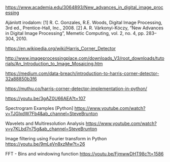 

https://www.academia.edu/3064893/New_advances_in_digital_image_processing


Ajánlott irodalom:
[1] R. C. Gonzales, R.E. Woods, Digital Image Processing, 3rd ed., Prentice-Hall, Inc., 2008.
[2] A. R. Várkonyi-Kóczy, “New Advances in Digital Image Processing”, Memetic Computing,
vol. 2, no. 4, pp. 283–304, 2010. 



https://en.wikipedia.org/wiki/Harris_Corner_Detector

http://www.imageprocessingplace.com/downloads_V3/root_downloads/tutorials/An_Introduction_to_Image_Mosaicing.htm

https://medium.com/data-breach/introduction-to-harris-corner-detector-32a88850b3f6

https://muthu.co/harris-corner-detector-implementation-in-python/

https://youtu.be/3gAZ0U66AEA?t=107

Spectrogram Examples [Python]
https://www.youtube.com/watch?v=TJGlxdW7Fb4&ab_channel=SteveBrunton


Wavelets and Multiresolution Analysis
https://www.youtube.com/watch?v=y7KLbd7n75g&ab_channel=SteveBrunton

Image filtering using Fourier transform in Python
https://youtu.be/9mLeVn8xzMw?t=26

FFT - Bins and windowing function
https://youtu.be/FjmwwDHT98c?t=1586
